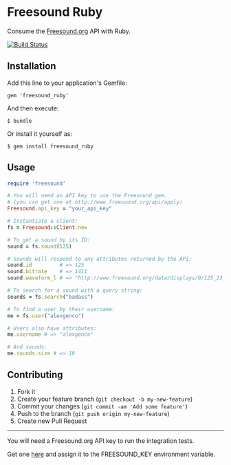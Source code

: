 # Freesound Ruby

Consume the [Freesound.org](http://www.freesound.org) API with Ruby.

[![Build Status](https://travis-ci.org/alexgenco/freesound_ruby.png)](https://travis-ci.org/alexgenco/freesound_ruby)

## Installation

Add this line to your application's Gemfile:

    gem 'freesound_ruby'

And then execute:

    $ bundle

Or install it yourself as:

    $ gem install freesound_ruby

## Usage

```ruby
require 'freesound'

# You will need an API key to use the Freesound gem.
# (you can get one at http://www.freesound.org/api/apply)
Freesound.api_key = "your_api_key"

# Instantiate a client:
fs = Freesound::Client.new

# To get a sound by its ID:
sound = fs.sound(125)

# Sounds will respond to any attributes returned by the API:
sound.id         # => 125
sound.bitrate    # => 1411
sound.waveform_l # => "http://www.freesound.org/data/displays/0/125_23_wave_L.png"

# To search for a sound with a query string:
sounds = fs.search("badass")

# To find a user by their username:
me = fs.user("alexgenco")

# Users also have attributes:
me.username # => "alexgenco"

# And sounds:
me.sounds.size # => 10
```

## Contributing

1. Fork it
2. Create your feature branch (`git checkout -b my-new-feature`)
3. Commit your changes (`git commit -am 'Add some feature'`)
4. Push to the branch (`git push origin my-new-feature`)
5. Create new Pull Request

---

You will need a Freesound.org API key to run the integration tests.

Get one [here](http://www.freesound.org/api/apply) and assign it to the FREESOUND_KEY environment variable.
